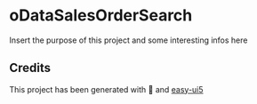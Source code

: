 # oDataSalesOrderSearch

Insert the purpose of this project and some interesting infos here

## Credits

This project has been generated with 💙 and [easy-ui5](https://github.com/SAP)
